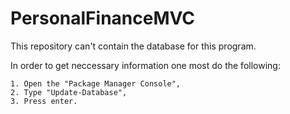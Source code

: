 # PersonalFinanceMVC

This repository can't contain the database for this program.

In order to get neccessary information one most do the following:

	1. Open the "Package Manager Console",
	2. Type "Update-Database",
	3. Press enter.
